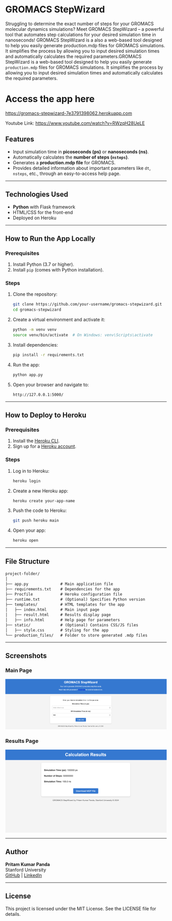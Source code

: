 
# GROMACS StepWizard
Struggling to determine the exact number of steps for your GROMACS molecular dynamics simulations? Meet GROMACS StepWizard – a powerful tool that automates step calculations for your desired simulation time in nanoseconds! GROMACS StepWizard is a also a web-based tool designed to help you easily generate production.mdp files for GROMACS simulations. It simplifies the process by allowing you to input desired simulation times and automatically calculates the required parameters.GROMACS StepWizard is a web-based tool designed to help you easily generate `production.mdp` files for GROMACS simulations. It simplifies the process by allowing you to input desired simulation times and automatically calculates the required parameters.

# Access the app here

https://gromacs-stepwizard-7e3791398062.herokuapp.com <br>

Youtube Link: https://www.youtube.com/watch?v=RWzqH28UeLE 

## Features

- Input simulation time in **picoseconds (ps)** or **nanoseconds (ns)**.
- Automatically calculates the **number of steps (`nsteps`)**.
- Generates a **production.mdp file** for GROMACS.
- Provides detailed information about important parameters like `dt`, `nsteps`, etc., through an easy-to-access help page.

---

## Technologies Used

- **Python** with Flask framework
- HTML/CSS for the front-end
- Deployed on Heroku

---

## How to Run the App Locally

### Prerequisites

1. Install Python (3.7 or higher).
2. Install `pip` (comes with Python installation).

### Steps

1. Clone the repository:
   ```bash
   git clone https://github.com/your-username/gromacs-stepwizard.git
   cd gromacs-stepwizard
   ```

2. Create a virtual environment and activate it:
   ```bash
   python -m venv venv
   source venv/bin/activate  # On Windows: venv\Scripts\activate
   ```

3. Install dependencies:
   ```bash
   pip install -r requirements.txt
   ```

4. Run the app:
   ```bash
   python app.py
   ```

5. Open your browser and navigate to:
   ```
   http://127.0.0.1:5000/
   ```

---

## How to Deploy to Heroku

### Prerequisites

1. Install the [Heroku CLI](https://devcenter.heroku.com/articles/heroku-cli).
2. Sign up for a [Heroku account](https://signup.heroku.com/).

### Steps

1. Log in to Heroku:
   ```bash
   heroku login
   ```

2. Create a new Heroku app:
   ```bash
   heroku create your-app-name
   ```

3. Push the code to Heroku:
   ```bash
   git push heroku main
   ```

4. Open your app:
   ```bash
   heroku open
   ```

---

## File Structure

```
project-folder/
│
├── app.py              # Main application file
├── requirements.txt    # Dependencies for the app
├── Procfile            # Heroku configuration file
├── runtime.txt         # (Optional) Specifies Python version
├── templates/          # HTML templates for the app
│   ├── index.html      # Main input page
│   ├── result.html     # Results display page
│   ├── info.html       # Help page for parameters
├── static/             # (Optional) Contains CSS/JS files
│   ├── style.css       # Styling for the app
└── production_files/   # Folder to store generated .mdp files
```

---

## Screenshots

### Main Page
![Main Page](images/mainpage.png)

### Results Page
![Result Page](images/results.png)

---

## Author

**Pritam Kumar Panda**  
Stanford University  
[GitHub](https://github.com/pritampanda15) | [LinkedIn](https://www.linkedin.com/in/pritam-kumar-panda/)

---

## License

This project is licensed under the MIT License. See the LICENSE file for details.
